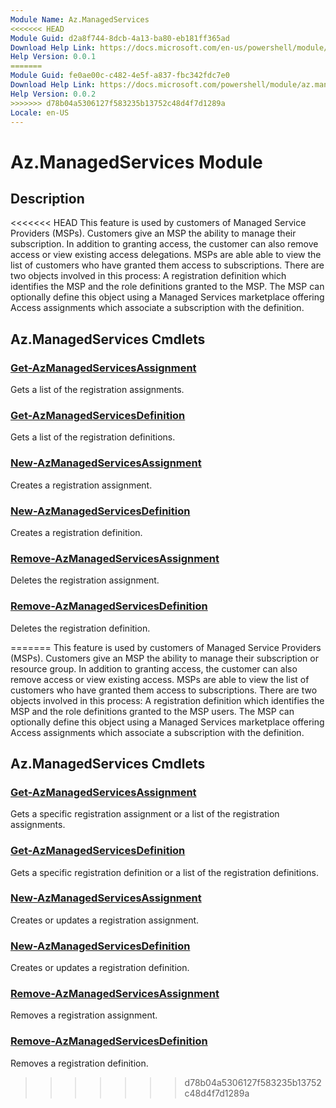 ```yaml
---
Module Name: Az.ManagedServices
<<<<<<< HEAD
Module Guid: d2a8f744-8dcb-4a13-ba80-eb181ff365ad
Download Help Link: https://docs.microsoft.com/en-us/powershell/module/az.managedservices
Help Version: 0.0.1
=======
Module Guid: fe0ae00c-c482-4e5f-a837-fbc342fdc7e0
Download Help Link: https://docs.microsoft.com/powershell/module/az.managedservices
Help Version: 0.0.2
>>>>>>> d78b04a5306127f583235b13752c48d4f7d1289a
Locale: en-US
---
```


# Az.ManagedServices Module
## Description
<<<<<<< HEAD
This feature is used by customers of Managed Service Providers (MSPs). Customers give an MSP the ability to manage their subscription. In addition to granting access, the customer can also remove access or view existing access delegations. MSPs are able able to view the list of customers who have granted them access to subscriptions. There are two objects involved in this process: A registration definition which identifies the MSP and the role definitions granted to the MSP. The MSP can optionally define this object using a Managed Services marketplace offering Access assignments which associate a subscription with the definition.

## Az.ManagedServices Cmdlets
### [Get-AzManagedServicesAssignment](Get-AzManagedServicesAssignment.md)
Gets a list of the registration assignments.

### [Get-AzManagedServicesDefinition](Get-AzManagedServicesDefinition.md)
Gets a list of the registration definitions.

### [New-AzManagedServicesAssignment](New-AzManagedServicesAssignment.md)
Creates a registration assignment.

### [New-AzManagedServicesDefinition](New-AzManagedServicesDefinition.md)
Creates a registration definition.

### [Remove-AzManagedServicesAssignment](Remove-AzManagedServicesAssignment.md)
Deletes the registration assignment.

### [Remove-AzManagedServicesDefinition](Remove-AzManagedServicesDefinition.md)
Deletes the registration definition.

=======
This feature is used by customers of Managed Service Providers (MSPs). Customers give an MSP the ability to manage their subscription or resource group. In addition to granting access, the customer can also remove access or view existing access. MSPs are able to view the list of customers who have granted them access to subscriptions. There are two objects involved in this process: A registration definition which identifies the MSP and the role definitions granted to the MSP users. The MSP can optionally define this object using a Managed Services marketplace offering Access assignments which associate a subscription with the definition.

## Az.ManagedServices Cmdlets
### [Get-AzManagedServicesAssignment](Get-AzManagedServicesAssignment.md)
Gets a specific registration assignment or a list of the registration assignments.

### [Get-AzManagedServicesDefinition](Get-AzManagedServicesDefinition.md)
Gets a specific registration definition or a list of the registration definitions.

### [New-AzManagedServicesAssignment](New-AzManagedServicesAssignment.md)
Creates or updates a registration assignment.

### [New-AzManagedServicesDefinition](New-AzManagedServicesDefinition.md)
Creates or updates a registration definition.

### [Remove-AzManagedServicesAssignment](Remove-AzManagedServicesAssignment.md)
Removes a registration assignment.

### [Remove-AzManagedServicesDefinition](Remove-AzManagedServicesDefinition.md)
Removes a registration definition.
>>>>>>> d78b04a5306127f583235b13752c48d4f7d1289a
